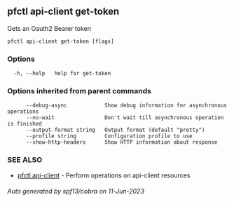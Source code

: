 ## pfctl api-client get-token

Gets an Oauth2 Bearer token

```
pfctl api-client get-token [flags]
```

### Options

```
  -h, --help   help for get-token
```

### Options inherited from parent commands

```
      --debug-async            Show debug information for asynchronous operations
      --no-wait                Don't wait till asynchronous operation is finished
      --output-format string   Output format (default "pretty")
      --profile string         Configuration profile to use
      --show-http-headers      Show HTTP information about response
```

### SEE ALSO

* [pfctl api-client](pfctl_api-client.md)	 - Perform operations on api-client resources

###### Auto generated by spf13/cobra on 11-Jun-2023
